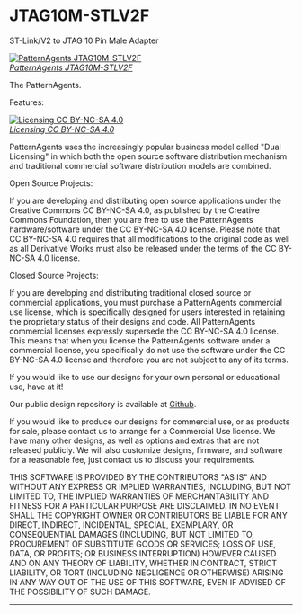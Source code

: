 JTAG10M-STLV2F
==============

ST-Link/V2 to JTAG 10 Pin Male Adapter

[![PatternAgents JTAG10M-STLV2F](http://www.patternagents.com/img/projects/JTAG10M-STLV2F/JTAG10M-STLV2F_top.png)  
*PatternAgents JTAG10M-STLV2F*](http://www.patternagents.com/projects/JTAG10M-STLV2F.html)

The PatternAgents.

Features:


[![Licensing CC BY-NC-SA 4.0](http://i.creativecommons.org/l/by-nc-sa/4.0/88x31.png)  
*Licensing CC BY-NC-SA 4.0*](http://creativecommons.org/licenses/by-nc-sa/4.0/)

PatternAgents uses the increasingly popular business model called "Dual Licensing" 
in which both the open source software distribution mechanism and traditional commercial software distribution models are combined.

Open Source Projects:        

If you are developing and distributing open source applications under the Creative Commons CC BY-NC-SA 4.0, 
as published by the Creative Commons Foundation, then you are free to use the PatternAgents hardware/software under the CC BY-NC-SA 4.0 license. 
Please note that CC BY-NC-SA 4.0 requires that all modifications to the original code as well as all Derivative Works 
must also be released under the terms of the CC BY-NC-SA 4.0 license.

Closed Source Projects:

If you are developing and distributing traditional closed source or commercial applications, 
you must purchase a PatternAgents commercial use license, 
which is specifically designed for users interested in retaining the proprietary status of their designs and code. 
All PatternAgents commercial licenses expressly supersede the CC BY-NC-SA 4.0 license. 
This means that when you license the PatternAgents software under a commercial license, 
you specifically do not use the software under the CC BY-NC-SA 4.0 license and therefore you are not subject to any of its terms.
        
If you would like to use our designs for your own personal or educational use, have at it! 

Our public design repository is available at <a href="https://github.com/patternagents">Github</a>.

If you would like to produce our designs for commercial use, or as products for sale, 
please contact us to arrange for a Commercial Use license. We have many other designs, 
as well as options and extras that are not released publicly. 
We will also customize designs, firmware, and software for a reasonable fee, just contact us to discuss your requirements.

THIS SOFTWARE IS PROVIDED BY THE CONTRIBUTORS "AS IS" AND WITHOUT ANY EXPRESS OR IMPLIED WARRANTIES, 
INCLUDING, BUT NOT LIMITED TO, THE IMPLIED WARRANTIES OF MERCHANTABILITY AND FITNESS FOR A PARTICULAR PURPOSE ARE DISCLAIMED. 
IN NO EVENT SHALL THE COPYRIGHT OWNER OR CONTRIBUTORS BE LIABLE FOR ANY DIRECT, INDIRECT, INCIDENTAL, SPECIAL, EXEMPLARY, 
OR CONSEQUENTIAL DAMAGES (INCLUDING, BUT NOT LIMITED TO, PROCUREMENT OF SUBSTITUTE GOODS OR SERVICES; LOSS OF USE, DATA, 
OR PROFITS; OR BUSINESS INTERRUPTION) HOWEVER CAUSED AND ON ANY THEORY OF LIABILITY, WHETHER IN CONTRACT, 
STRICT LIABILITY, OR TORT (INCLUDING NEGLIGENCE OR OTHERWISE) ARISING IN ANY WAY OUT OF THE USE OF THIS SOFTWARE, 
EVEN IF ADVISED OF THE POSSIBILITY OF SUCH DAMAGE. 

-------------------------------------------------------------------------------------------
